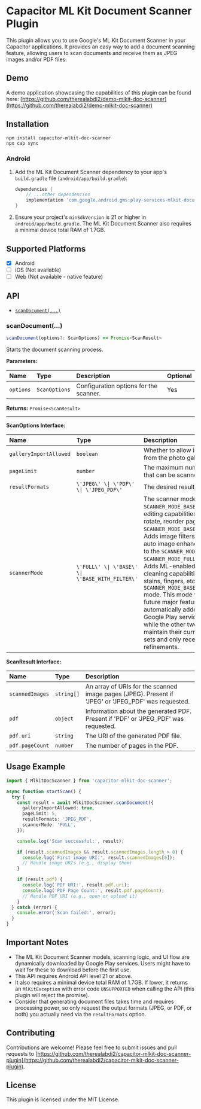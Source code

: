 # Capacitor ML Kit Document Scanner Plugin

This plugin allows you to use Google's ML Kit Document Scanner in your Capacitor applications. It provides an easy way to add a document scanning feature, allowing users to scan documents and receive them as JPEG images and/or PDF files.

## Demo

A demo application showcasing the capabilities of this plugin can be found here: [https://github.com/therealabdi2/demo-mlkit-doc-scanner](https://github.com/therealabdi2/demo-mlkit-doc-scanner)

## Installation

```bash
npm install capacitor-mlkit-doc-scanner
npx cap sync
```

### Android

1.  Add the ML Kit Document Scanner dependency to your app's `build.gradle` file (`android/app/build.gradle`):

    ```gradle
    dependencies {
        // ...other dependencies
        implementation 'com.google.android.gms:play-services-mlkit-document-scanner:16.0.0-beta1'
    }
    ```

2.  Ensure your project's `minSdkVersion` is 21 or higher in `android/app/build.gradle`.
    The ML Kit Document Scanner also requires a minimal device total RAM of 1.7GB.

## Supported Platforms

- [x] Android
- [ ] iOS (Not available)
- [ ] Web (Not available - native feature)

## API

<docgen-index>

- [`scanDocument(...)`](#scandocument)

</docgen-index>

<docgen-api>
<!--Update the API documentation below after generating it with `npm run docgen`-->

### scanDocument(...)

```typescript
scanDocument(options?: ScanOptions) => Promise<ScanResult>
```

Starts the document scanning process.

**Parameters:**

| Name      | Type          | Description                            | Optional |
| :-------- | :------------ | :------------------------------------- | :------- |
| `options` | `ScanOptions` | Configuration options for the scanner. | Yes      |

**Returns:** `Promise<ScanResult>`

---

**ScanOptions Interface:**

| Name                   | Type                                     | Description                                                                                                                                                                                                                                                                                                                                                    | Default      |
| :--------------------- | :--------------------------------------- | :------------------------------------------------------------------------------------------------------------------------------------------------------------------------------------------------------------------------------------------------------------------------------------------------------------------------------------------------------------- | :----------- |
| `galleryImportAllowed` | `boolean`                                | Whether to allow importing from the photo gallery.                                                                                                                                                                                                                                                                                                             | `false`      |
| `pageLimit`            | `number`                                 | The maximum number of pages that can be scanned.                                                                                                                                                                                                                                                                                                               | `10`         |
| `resultFormats`        | `\'JPEG\' \\| \'PDF\' \\| \'JPEG_PDF\'`          | The desired result formats.                                                                                                                                                                                                                                                                                                                                    | `\'JPEG_PDF\'` |
| `scannerMode`          | `\'FULL\' \\| \'BASE\' \\| \'BASE_WITH_FILTER\'` | The scanner mode. <br/>`SCANNER_MODE_BASE`: Basic editing capabilities (crop, rotate, reorder pages, etc.). <br/>`SCANNER_MODE_BASE_WITH_FILTER`: Adds image filters (grayscale, auto image enhancement, etc.) to the `SCANNER_MODE_BASE` mode. <br/>`SCANNER_MODE_FULL` (default): Adds ML-enabled image cleaning capabilities (erase stains, fingers, etc.) to the `SCANNER_MODE_BASE_WITH_FILTER` mode. This mode will also allow future major features to be automatically added along with Google Play services updates, while the other two modes will maintain their current feature sets and only receive minor refinements. | `\'FULL\'`     |

**ScanResult Interface:**

| Name            | Type       | Description                                                                                         |
| :-------------- | :--------- | :-------------------------------------------------------------------------------------------------- |
| `scannedImages` | `string[]` | An array of URIs for the scanned image pages (JPEG). Present if 'JPEG' or 'JPEG_PDF' was requested. |
| `pdf`           | `object`   | Information about the generated PDF. Present if 'PDF' or 'JPEG_PDF' was requested.                  |
| `pdf.uri`       | `string`   | The URI of the generated PDF file.                                                                  |
| `pdf.pageCount` | `number`   | The number of pages in the PDF.                                                                     |

</docgen-api>

## Usage Example

```typescript
import { MlkitDocScanner } from 'capacitor-mlkit-doc-scanner';

async function startScan() {
  try {
    const result = await MlkitDocScanner.scanDocument({
      galleryImportAllowed: true,
      pageLimit: 5,
      resultFormats: 'JPEG_PDF',
      scannerMode: 'FULL',
    });

    console.log('Scan successful:', result);

    if (result.scannedImages && result.scannedImages.length > 0) {
      console.log('First image URI:', result.scannedImages[0]);
      // Handle image URIs (e.g., display them)
    }

    if (result.pdf) {
      console.log('PDF URI:', result.pdf.uri);
      console.log('PDF Page Count:', result.pdf.pageCount);
      // Handle PDF URI (e.g., open or upload it)
    }
  } catch (error) {
    console.error('Scan failed:', error);
  }
}
```

## Important Notes

- The ML Kit Document Scanner models, scanning logic, and UI flow are dynamically downloaded by Google Play services. Users might have to wait for these to download before the first use.
- This API requires Android API level 21 or above.
- It also requires a minimal device total RAM of 1.7GB. If lower, it returns an `MlKitException` with error code `UNSUPPORTED` when calling the API (this plugin will reject the promise).
- Consider that generating document files takes time and requires processing power, so only request the output formats (JPEG, or PDF, or both) you actually need via the `resultFormats` option.

## Contributing

Contributions are welcome! Please feel free to submit issues and pull requests to [https://github.com/therealabdi2/capacitor-mlkit-doc-scanner-plugin](https://github.com/therealabdi2/capacitor-mlkit-doc-scanner-plugin).

## License

This plugin is licensed under the MIT License.
